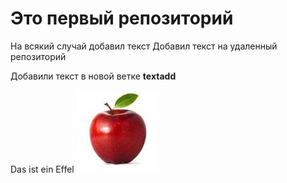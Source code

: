 # Это первый репозиторий

На всякий случай добавил текст
Добавил текст на удаленный репозиторий

Добавили текст в новой ветке **textadd**

Das ist ein Effel
![Effel](1.jpg)